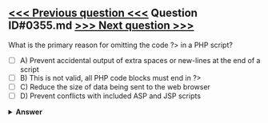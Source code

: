 [<<< Previous question <<<](0354.md)   Question ID#0355.md   [>>> Next question >>>](0356.md)
---

What is the primary reason for omitting the code ?> in a PHP script?

- [ ] A) Prevent accidental output of extra spaces or new-lines at the end of a script
- [ ] B) This is not valid, all PHP code blocks must end in ?>
- [ ] C) Reduce the size of data being sent to the web browser
- [ ] D) Prevent conflicts with included ASP and JSP scripts

<details><summary><b>Answer</b></summary>
<p>
  Answer: <strong>A</strong>
</p>
</details>
